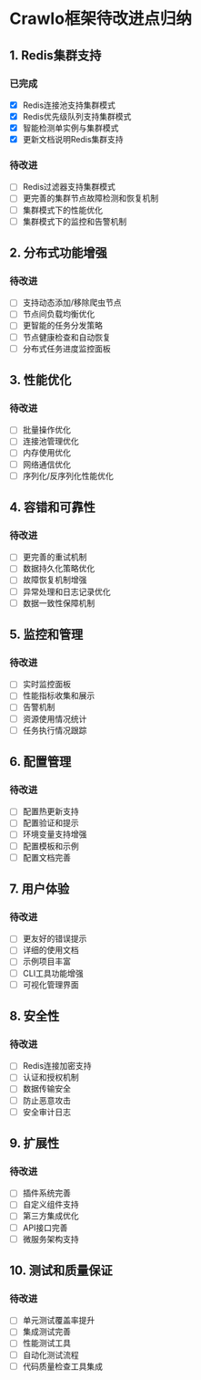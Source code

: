 # Crawlo框架待改进点归纳

## 1. Redis集群支持

### 已完成
- [x] Redis连接池支持集群模式
- [x] Redis优先级队列支持集群模式
- [x] 智能检测单实例与集群模式
- [x] 更新文档说明Redis集群支持

### 待改进
- [ ] Redis过滤器支持集群模式
- [ ] 更完善的集群节点故障检测和恢复机制
- [ ] 集群模式下的性能优化
- [ ] 集群模式下的监控和告警机制

## 2. 分布式功能增强

### 待改进
- [ ] 支持动态添加/移除爬虫节点
- [ ] 节点间负载均衡优化
- [ ] 更智能的任务分发策略
- [ ] 节点健康检查和自动恢复
- [ ] 分布式任务进度监控面板

## 3. 性能优化

### 待改进
- [ ] 批量操作优化
- [ ] 连接池管理优化
- [ ] 内存使用优化
- [ ] 网络通信优化
- [ ] 序列化/反序列化性能优化

## 4. 容错和可靠性

### 待改进
- [ ] 更完善的重试机制
- [ ] 数据持久化策略优化
- [ ] 故障恢复机制增强
- [ ] 异常处理和日志记录优化
- [ ] 数据一致性保障机制

## 5. 监控和管理

### 待改进
- [ ] 实时监控面板
- [ ] 性能指标收集和展示
- [ ] 告警机制
- [ ] 资源使用情况统计
- [ ] 任务执行情况跟踪

## 6. 配置管理

### 待改进
- [ ] 配置热更新支持
- [ ] 配置验证和提示
- [ ] 环境变量支持增强
- [ ] 配置模板和示例
- [ ] 配置文档完善

## 7. 用户体验

### 待改进
- [ ] 更友好的错误提示
- [ ] 详细的使用文档
- [ ] 示例项目丰富
- [ ] CLI工具功能增强
- [ ] 可视化管理界面

## 8. 安全性

### 待改进
- [ ] Redis连接加密支持
- [ ] 认证和授权机制
- [ ] 数据传输安全
- [ ] 防止恶意攻击
- [ ] 安全审计日志

## 9. 扩展性

### 待改进
- [ ] 插件系统完善
- [ ] 自定义组件支持
- [ ] 第三方集成优化
- [ ] API接口完善
- [ ] 微服务架构支持

## 10. 测试和质量保证

### 待改进
- [ ] 单元测试覆盖率提升
- [ ] 集成测试完善
- [ ] 性能测试工具
- [ ] 自动化测试流程
- [ ] 代码质量检查工具集成